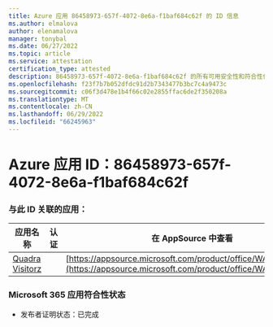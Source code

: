 ```yaml
---
title: Azure 应用 86458973-657f-4072-8e6a-f1baf684c62f 的 ID 信息
ms.author: elmalova
author: elenamalova
manager: tonybal
ms.date: 06/27/2022
ms.topic: article
ms.service: attestation
certification_type: attested
description: 86458973-657f-4072-8e6a-f1baf684c62f 的所有可用安全性和符合性信息。
ms.openlocfilehash: f23f7b7b052dfdc91d2b7343477b3bc7c4a9473c
ms.sourcegitcommit: c06f3d478e1b4f66c02e2855ffac6de2f350208a
ms.translationtype: MT
ms.contentlocale: zh-CN
ms.lasthandoff: 06/29/2022
ms.locfileid: "66245963"
---
```

# <a name="azure-app-id-86458973-657f-4072-8e6a-f1baf684c62f"></a>Azure 应用 ID：86458973-657f-4072-8e6a-f1baf684c62f


### <a name="apps-associated-with-this-id"></a>与此 ID 关联的应用：
| **应用名称** | **认证** | **在 AppSource 中查看** |
|--------------|---------------|-----------------------|
| [Quadra Visitorz](../forward/WA200004199.md) |  | [https://appsource.microsoft.com/product/office/WA200004199](https://appsource.microsoft.com/product/office/WA200004199) |

### <a name="microsoft-365-app-compliance-status"></a>Microsoft 365 应用符合性状态
- 发布者证明状态：已完成
